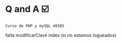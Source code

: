 # Q and A ☑️


    Curso de PHP y mySQL 48385

falta
    modificarClave
    index (si no estamos logueados)



